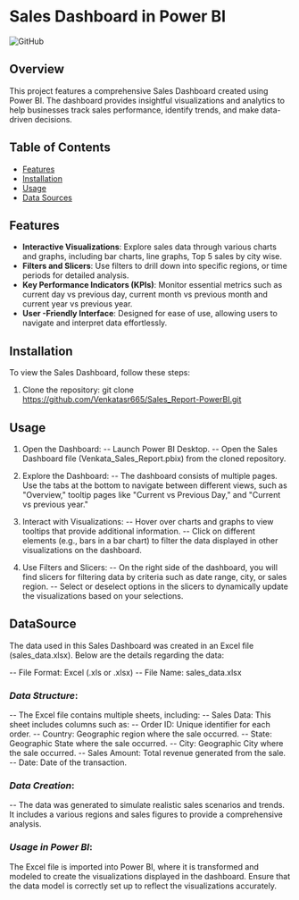 
# Sales Dashboard in Power BI

![GitHub](https://img.shields.io/badge/GitHub-VenkataSaiRam-black?style=flat-square&logo=github&logoColor=white)

## Overview

This project features a comprehensive Sales Dashboard created using Power BI. The dashboard provides insightful visualizations and analytics to help businesses track sales performance, identify trends, and make data-driven decisions.

## Table of Contents

- [Features](#features)
- [Installation](#installation)
- [Usage](#usage)
- [Data Sources](#data-sources)

## Features

- **Interactive Visualizations**: Explore sales data through various charts and graphs, including bar charts, line graphs, Top 5 sales by city wise.
- **Filters and Slicers**: Use filters to drill down into specific regions, or time periods for detailed analysis.
- **Key Performance Indicators (KPIs)**: Monitor essential metrics such as current day vs previous day, current month vs previous month and current year vs previous year.
- **User -Friendly Interface**: Designed for ease of use, allowing users to navigate and interpret data effortlessly.

## Installation

To view the Sales Dashboard, follow these steps:

1. Clone the repository:
   git clone https://github.com/Venkatasr665/Sales_Report-PowerBI.git

## Usage

1. Open the Dashboard:
    -- Launch Power BI Desktop.
    -- Open the Sales Dashboard file (Venkata_Sales_Report.pbix) from the cloned repository.

2. Explore the Dashboard:
    -- The dashboard consists of multiple pages. Use the tabs at the bottom to navigate between different views, such as "Overview," tooltip pages like "Current vs Previous Day," and "Current vs previous year."

3. Interact with Visualizations:
    -- Hover over charts and graphs to view tooltips that provide additional information.
    -- Click on different elements (e.g., bars in a bar chart) to filter the data displayed in other visualizations on the dashboard.

4. Use Filters and Slicers:
    -- On the right side of the dashboard, you will find slicers for filtering data by criteria such as date range, city, or sales region.
    -- Select or deselect options in the slicers to dynamically update the visualizations based on your selections.

## DataSource

The data used in this Sales Dashboard was created in an Excel file (sales_data.xlsx). Below are the details regarding the data:

  -- File Format: Excel (.xls or .xlsx)
  -- File Name: sales_data.xlsx

### *Data Structure*:
  -- The Excel file contains multiple sheets, including:
      -- Sales Data: This sheet includes columns such as:
            -- Order ID: Unique identifier for each order.
            -- Country: Geographic region where the sale occurred.
            -- State: Geographic State where the sale occurred.
            -- City: Geographic City where the sale occurred.
            -- Sales Amount: Total revenue generated from the sale.
            -- Date: Date of the transaction.

### *Data Creation*:
  -- The data was generated to simulate realistic sales scenarios and trends. It includes a various regions and sales figures to provide a comprehensive analysis.

### *Usage in Power BI*:
The Excel file is imported into Power BI, where it is transformed and modeled to create the visualizations displayed in the dashboard. Ensure that the data model is correctly set up to reflect the visualizations accurately.
